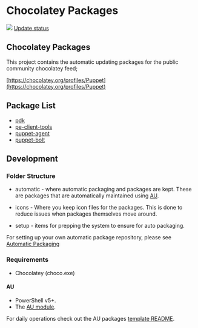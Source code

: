 # Chocolatey Packages

[![](https://ci.appveyor.com/api/projects/status/github/puppetlabs/puppet-chocolatey-packages?svg=true)](https://ci.appveyor.com/project/puppetlabs/puppet-chocolatey-packages)
[Update status](https://gist.github.com/puppet-chocolatey-bot/07d26b70044a34c1d9aa5576057d515e)

## Chocolatey Packages

This project contains the automatic updating packages for the public community chocolatey feed;

[https://chocolatey.org/profiles/Puppet](https://chocolatey.org/profiles/Puppet)

## Package List

* [pdk](https://chocolatey.org/packages/pdk)
* [pe-client-tools](https://chocolatey.org/packages/pe-client-tools)
* [puppet-agent](https://chocolatey.org/packages/puppet-agent)
* [puppet-bolt](https://chocolatey.org/packages/puppet-bolt)

## Development

### Folder Structure

* automatic - where automatic packaging and packages are kept. These are packages that are automatically maintained using [AU](https://chocolatey.org/packages/au).

* icons - Where you keep icon files for the packages. This is done to reduce issues when packages themselves move around.

* setup - items for prepping the system to ensure for auto packaging.

For setting up your own automatic package repository, please see [Automatic Packaging](https://chocolatey.org/docs/automatic-packages)

### Requirements

* Chocolatey (choco.exe)


#### AU

* PowerShell v5+.
* The [AU module](https://chocolatey.org/packages/au).

For daily operations check out the AU packages [template README](https://github.com/majkinetor/au-packages-template/blob/master/README.md).

